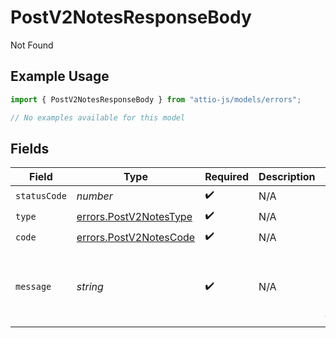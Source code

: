 # PostV2NotesResponseBody

Not Found

## Example Usage

```typescript
import { PostV2NotesResponseBody } from "attio-js/models/errors";

// No examples available for this model
```

## Fields

| Field                                                            | Type                                                             | Required                                                         | Description                                                      | Example                                                          |
| ---------------------------------------------------------------- | ---------------------------------------------------------------- | ---------------------------------------------------------------- | ---------------------------------------------------------------- | ---------------------------------------------------------------- |
| `statusCode`                                                     | *number*                                                         | :heavy_check_mark:                                               | N/A                                                              |                                                                  |
| `type`                                                           | [errors.PostV2NotesType](../../models/errors/postv2notestype.md) | :heavy_check_mark:                                               | N/A                                                              |                                                                  |
| `code`                                                           | [errors.PostV2NotesCode](../../models/errors/postv2notescode.md) | :heavy_check_mark:                                               | N/A                                                              |                                                                  |
| `message`                                                        | *string*                                                         | :heavy_check_mark:                                               | N/A                                                              | Object with slug/ID "people" not found.                          |